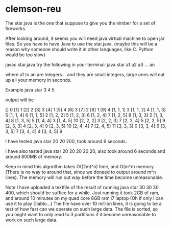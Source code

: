 clemson-reu
===========
The star.java is the one that suppose to give you the nimber for a set of fireworks.

After looking around, it seems you will need java virtual machine to open jar files. So you have to have Java to use the star.java.
(maybe this will be a reason why someone should write it in other languages, like C. Python would be too slow)

javac star.java
try the following in your terminal:
java star a1 a2 a3 ... an

where a1 to an are integers... and they are small integers, large ones will eat up all your memory in seconds.

Example
java star 3 4 5

output will be 

[] 0
[1] 1
[2] 2
[3] 3
[4] 1
[5] 4
[6] 3
[7] 2
[8] 1
[9] 4
[1, 1, 1] 3
[1, 1, 2] 4
[1, 1, 3] 5
[1, 1, 4] 6
[1, 1, 5] 2
[1, 2, 2] 5
[1, 2, 3] 6
[1, 2, 4] 7
[1, 2, 5] 8
[1, 3, 3] 2
[1, 3, 4] 8
[1, 3, 5] 5
[1, 4, 4] 3
[1, 4, 5] 10
[2, 2, 2] 3
[2, 2, 3] 7
[2, 2, 4] 5
[2, 2, 5] 9
[2, 3, 3] 4
[2, 3, 4] 9
[2, 3, 5] 10
[2, 4, 4] 7
[2, 4, 5] 11
[3, 3, 3] 0
[3, 3, 4] 6
[3, 3, 5] 7
[3, 4, 4] 4
[3, 4, 5] 9

I have tested java star 20 20 200, took around 6 seconds.

I have also tested java star 20 20 20 20 20, also took around 6 seconds and around 800MB of memory.

Keep in mind this algorithm takes O((2m)^n) time, and O(m^n) memory. (There is no way to around that, since we doneed to output around m^n lines). The memory will run out way before the time become unreasonable. 

Note I have uploaded a textfile of the result of running java star 30 30 30 400, which should be suffice for a while.
Just running it took 2GB of ram, and around 10 minutes on my quad core 8GB ram i7 laptop (Oh if only I can use it to play Diablo...)
The file have over 10 million lines, it is going to be a test of how fast can we operate on such large data. The file is sorted, so you might want to only read to 3 partitions if it become unreasonable to work on such large data.
